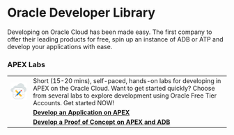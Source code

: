 # Oracle Developer Library

Developing on Oracle Cloud has been made easy.  The first company to offer their leading products for free, spin up an instance of ADB or ATP and develop your applications with ease.


### APEX Labs ###

|  | |
| ------------- | ------------- |
| ![](../common/images/database-cloud-apex-512.png)  | Short (15-20 mins), self-paced, hands-on labs for developing in APEX on the Oracle Cloud. Want to get started quickly?  Choose from several labs to explore development using Oracle Free Tier Accounts.  Get started NOW! |
| |**[Develop an Application on APEX](apex/apex-app-dev)**  |
| |**[Develop a Proof of Concept on APEX and ADB](apex/apex-poc-adb)**  |















